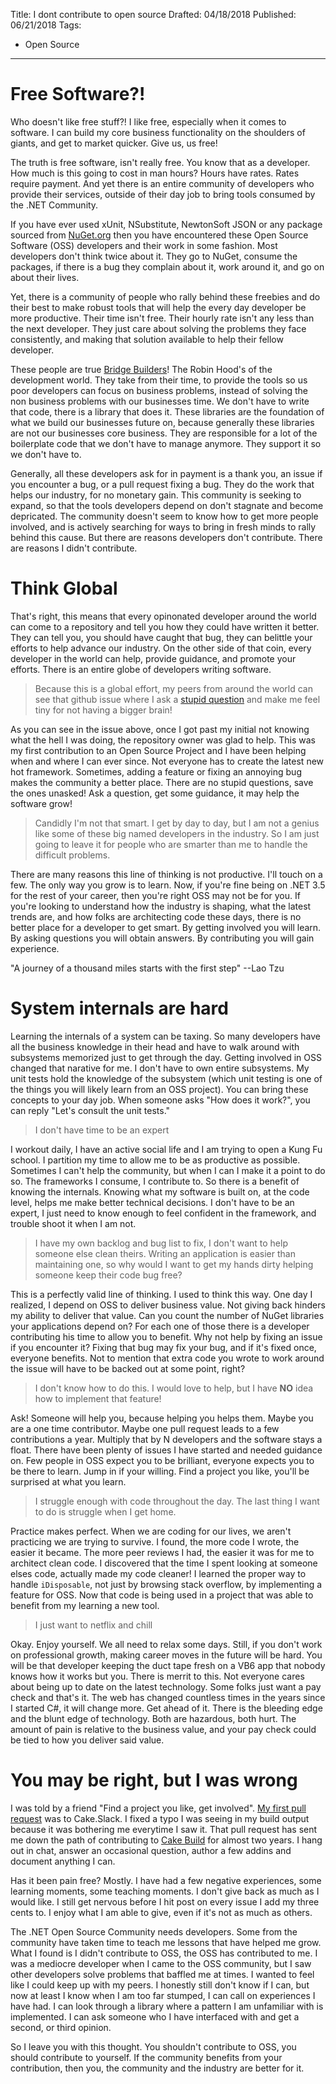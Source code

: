 Title: I dont contribute to open source
Drafted: 04/18/2018
Published: 06/21/2018
Tags:
 - Open Source
---

# Free Software?!
Who doesn't like free stuff?!  I like free, especially when it comes to software.  I can build my core business functionality on the shoulders of giants, and get to market quicker.  Give us, us free!

The truth is free software, isn't really free.  You know that as a developer.  How much is this going to cost in man hours?  Hours have rates.  Rates require payment.  And yet there is an entire community of developers who provide their services, outside of their day job to bring tools consumed by the .NET Community.

If you have ever used xUnit, NSubstitute, NewtonSoft JSON or any package sourced from [NuGet.org](https://www.nuget.org/) then you have encountered these Open Source Software (OSS) developers and their work in some fashion.  Most developers don't think twice about it.  They go to NuGet, consume the packages, if there is a bug they complain about it, work around it, and go on about their lives.

Yet, there is a community of people who rally behind these freebies and do their best to make robust tools that will help the every day developer be more productive.  Their time isn't free.  Their hourly rate isn't any less than the next developer.  They just care about solving the problems they face consistently, and making that solution available to help their fellow developer.

These people are true [Bridge Builders](https://www.poetryfoundation.org/poems/52702/the-bridge-builder)!  The Robin Hood's of the development world.  They take from their time, to provide the tools so us poor developers can focus on business problems, instead of solving the non business problems with our businesses time.  We don't have to write that code, there is a library that does it.  These libraries are the foundation of what we build our businesses future on, because generally these libraries are not our businesses core business.  They are responsible for a lot of the boilerplate code that we don't have to manage anymore.  They support it so we don't have to.

Generally, all these developers ask for in payment is a thank you, an issue if you encounter a bug, or a pull request fixing a bug.  They do the work that helps our industry, for no monetary gain.  This community is seeking to expand, so that the tools developers depend on don't stagnate and become depricated.  The community doesn't seem to know how to get more people involved, and is actively searching for ways to bring in fresh minds to rally behind this cause.  But there are reasons developers don't contribute.  There are reasons I didn't contribute.

# Think Global

That's right, this means that every opinonated developer around the world can come to a repository and tell you how they could have written it better.  They can tell you, you should have caught that bug, they can belittle your efforts to help advance our industry.  On the other side of that coin, every developer in the world can help, provide guidance, and promote your efforts.  There is an entire globe of developers writing software.

> Because this is a global effort, my peers from around the world can see that github issue where I ask a [stupid question](https://github.com/cake-contrib/Cake.Slack/issues/2) and make me feel tiny for not having a bigger brain!

As you can see in the issue above, once I got past my initial not knowing what the hell I was doing, the repository owner was glad to help.  This was my first contribution to an Open Source Project and I have been helping when and where I can ever since.  Not everyone has to create the latest new hot framework.  Sometimes, adding a feature or fixing an annoying bug makes the community a better place.  There are no stupid questions, save the ones unasked!  Ask a question, get some guidance, it may help the software grow!

> Candidly I'm not that smart.  I get by day to day, but I am not a genius like some of these big named developers in the industry.  So I am just going to leave it for people who are smarter than me to handle the difficult problems.

There are many reasons this line of thinking is not productive.  I'll touch on a few.  The only way you grow is to learn.  Now, if you're fine being on .NET 3.5 for the rest of your career, then you're right OSS may not be for you.  If you're looking to understand how the industry is shaping, what the latest trends are, and how folks are architecting code these days, there is no better place for a developer to get smart.  By getting involved you will learn.  By asking questions you will obtain answers.  By contributing you will gain experience. 

"A journey of a thousand miles starts with the first step" --Lao Tzu

# System internals are hard

Learning the internals of a system can be taxing.  So many developers have all the business knowledge in their head and have to walk around with subsystems memorized just to get through the day.  Getting involved in OSS changed that narative for me.  I don't have to own entire subsystems.  My unit tests hold the knowledge of the subsystem (which unit testing is one of the things you will likely learn from an OSS project).  You can bring these concepts to your day job.  When someone asks "How does it work?", you can reply "Let's consult the unit tests."

> I don't have time to be an expert

I workout daily, I have an active social life and I am trying to open a Kung Fu school.  I partition my time to allow me to be as productive as possible.  Sometimes I can't help the community, but when I can I make it a point to do so. The frameworks I consume, I contribute to.  So there is a benefit of knowing the internals.  Knowing what my software is built on, at the code level, helps me make better technical decisions.  I don't have to be an expert, I just need to know enough to feel confident in the framework, and trouble shoot it when I am not.

> I have my own backlog and bug list to fix, I don't want to help someone else clean theirs.  Writing an application is easier than maintaining one, so why would I want to get my hands dirty helping someone keep their code bug free?

This is a perfectly valid line of thinking.  I used to think this way.  One day I realized, I depend on OSS to deliver business value.  Not giving back hinders my ability to deliver that value.  Can you count the number of NuGet libraries your applications depend on?  For each one of those there is a developer contributing his time to allow you to benefit.  Why not help by fixing an issue if you encounter it?  Fixing that bug may fix your bug, and if it's fixed once, everyone benefits.  Not to mention that extra code you wrote to work around the issue will have to be backed out at some point, right?

> I don't know how to do this.  I would love to help, but I have **NO** idea how to implement that feature!

Ask!  Someone will help you, because helping you helps them.  Maybe you are a one time contributor.  Maybe one pull request leads to a few contributions a year.  Multiply that by N developers and the software stays a float.  There have been plenty of issues I have started and needed guidance on.  Few people in OSS expect you to be brilliant, everyone expects you to be there to learn.  Jump in if your willing.  Find a project you like, you'll be surprised at what you learn.

> I struggle enough with code throughout the day.  The last thing I want to do is struggle when I get home.

Practice makes perfect.  When we are coding for our lives, we aren't practicing we are trying to survive.  I found, the more code I wrote, the easier it became.  The more peer reviews I had, the easier it was for me to architect clean code.  I discovered that the time I spent looking at someone elses code, actually made my code cleaner!  I learned the proper way to handle `iDisposable`, not just by browsing stack overflow, by implementing a feature for OSS.  Now that code is being used in a project that was able to benefit from my learning a new tool. 

> I just want to netflix and chill

Okay.  Enjoy yourself.  We all need to relax some days.  Still, if you don't work on professional growth, making career moves in the future will be hard.  You will be that developer keeping the duct tape fresh on a VB6 app that nobody knows how it works but you.  There is merrit to this.  Not everyone cares about being up to date on the latest technology.  Some folks just want a pay check and that's it.  The web has changed countless times in the years since I started C#, it will change more.  Get ahead of it.  There is the bleeding edge and the blunt edge of technology.  Both are hazardous, both hurt.  The amount of pain is relative to the business value, and your pay check could be tied to how you deliver said value.

# You may be right, but I was wrong

I was told by a friend "Find a project you like, get involved".  [My first pull request](https://github.com/cake-contrib/Cake.Slack/pull/1) was to Cake.Slack.  I fixed a typo I was seeing in my build output because it was bothering me everytime I saw it.  That pull request has sent me down the path of contributing to [Cake Build](https://cakebuild.net) for almost two years. I hang out in chat, answer an occasional question, author a few addins and document anything I can.

Has it been pain free? Mostly.  I have had a few negative experiences, some learning moments, some teaching moments.  I don't give back as much as I would like.  I still get nervous before I hit post on every issue I add my three cents to.  I enjoy what I am able to give, even if it's not as much as others.

The .NET Open Source Community needs developers.  Some from the community have taken time to teach me lessons that have helped me grow.  What I found is I didn't contribute to OSS, the OSS has contributed to me.  I was a mediocre developer when I came to the OSS community, but I saw other developers solve problems that baffled me at times.  I wanted to feel like I could keep up with my peers.  I honestly still don't know if I can, but now at least I know when I am too far stumped, I can call on experiences I have had.  I can look through a library where a pattern I am unfamiliar with is implemented.  I can ask someone who I have interfaced with and get a second, or third opinion.

So I leave you with this thought.  You shouldn't contribute to OSS, you should contribute to yourself.  If the community benefits from your contribution, then you, the community and the industry are better for it.